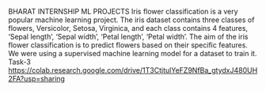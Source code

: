 BHARAT INTERNSHIP ML PROJECTS
         Iris flower classification is a very popular machine learning project. The iris dataset contains three classes of flowers, Versicolor, Setosa, Virginica, and each class contains 4 features, ‘Sepal length’, ‘Sepal width’, ‘Petal length’, ‘Petal width’. The aim of the iris flower classification is to predict flowers based on their specific features. We were using a supervised machine learning model for a dataset to train it.
Task-3
https://colab.research.google.com/drive/1T3CtjtulYeFZ9NfBa_gtydxJ480UH2FA?usp=sharing
